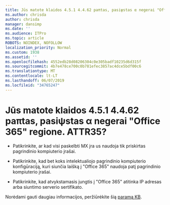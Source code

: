 ```yaml
---
title: Jūs matote klaidos 4.5.1 4.4.62 paπtas, pasiψstas α negerai "Office 365" regione. ATTR35?
ms.author: chrisda
author: chrisda
manager: dansimp
ms.date: ''
ms.audience: ITPro
ms.topic: article
ROBOTS: NOINDEX, NOFOLLOW
localization_priority: Normal
ms.custom: 1938
ms.assetid: ''
ms.openlocfilehash: 4552edb28d08206304c0e305badf10235d6d315f
ms.sourcegitcommit: 4b7e478ce700c0b781efec3857ac4dce5bdf00c6
ms.translationtype: MT
ms.contentlocale: lt-LT
ms.lasthandoff: 06/07/2019
ms.locfileid: "34765247"
---
```

# <a name="are-you-seeing-error-451-4462-mail-sent-to-the-wrong-office-365-region-attr35"></a>Jūs matote klaidos 4.5.1 4.4.62 paπtas, pasiψstas α negerai "Office 365" regione. ATTR35?

- Patikrinkite, ar kad visi paskelbti MX įra us naudoja tik priskirtas pagrindinio kompiuterio įrašai.

- Patikrinkite, kad bet koks intelektualiojo pagrindinio kompiuterio konfigūraciją, kuri siunčia laišką į "Office 365" naudoja patį pagrindinio kompiuterio įrašai.

- Patikrinkite, kad atvykstamasis jungtis į "Office 365" atitinka IP adresas arba siuntimo serverio sertifikato.

Norėdami gauti daugiau informacijos, peržiūrėkite šią [paramą KB](https://support.microsoft.com/help/4057301/attr35-response-code-when-mail-is-sent-to-eop-exo).
